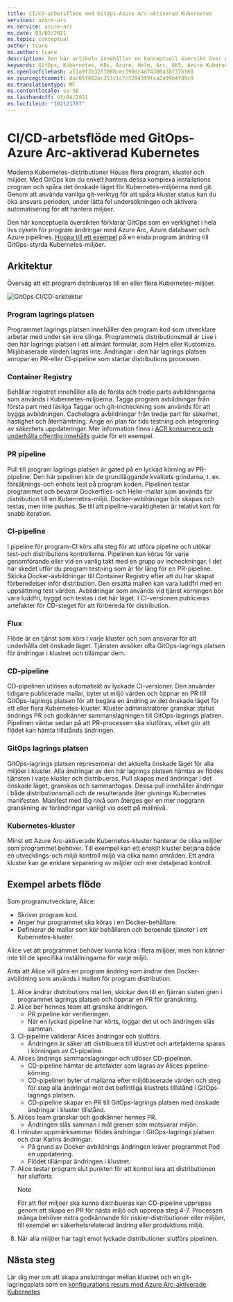 ```yaml
---
title: CI/CD-arbetsflöde med GitOps-Azure Arc-aktiverad Kubernetes
services: azure-arc
ms.service: azure-arc
ms.date: 03/03/2021
ms.topic: conceptual
author: tcare
ms.author: tcare
description: Den här artikeln innehåller en konceptuell översikt över ett CI/CD-arbetsflöde med GitOps
keywords: GitOps, Kubernetes, K8s, Azure, Helm, Arc, AKS, Azure Kubernetes service, behållare, CI, CD, Azure DevOps
ms.openlocfilehash: a51a9f2b32f1088cec390dc4d74300a38f37b160
ms.sourcegitcommit: dac05f662ac353c1c7c5294399fca2a99b4f89c8
ms.translationtype: MT
ms.contentlocale: sv-SE
ms.lasthandoff: 03/04/2021
ms.locfileid: "102121787"
---
```

# <a name="cicd-workflow-using-gitops---azure-arc-enabled-kubernetes"></a>CI/CD-arbetsflöde med GitOps-Azure Arc-aktiverad Kubernetes

Moderna Kubernetes-distributioner House flera program, kluster och miljöer. Med GitOps kan du enkelt hantera dessa komplexa installations program och spåra det önskade läget för Kubernetes-miljöerna med git. Genom att använda vanliga git-verktyg för att spåra kluster status kan du öka ansvars perioden, under lätta fel undersökningen och aktivera automatisering för att hantera miljöer.

Den här konceptuella översikten förklarar GitOps som en verklighet i hela livs cykeln för program ändringar med Azure Arc, Azure databaser och Azure pipelines. [Hoppa till ett exempel](#example-workflow) på en enda program ändring till GitOps-styrda Kubernetes-miljöer.

## <a name="architecture"></a>Arkitektur

Överväg att ett program distribueras till en eller flera Kubernetes-miljöer.

![GitOps CI/CD-arkitektur](./media/gitops-arch.png)

### <a name="application-repo"></a>Program lagrings platsen
Programmet lagrings platsen innehåller den program kod som utvecklare arbetar med under sin inre slinga. Programmets distributionsmall är Live i den här lagrings platsen i ett allmänt formulär, som Helm eller Kustomize. Miljöbaserade värden lagras inte. Ändringar i den här lagrings platsen anropar en PR-eller CI-pipeline som startar distributions processen.
### <a name="container-registry"></a>Container Registry
Behållar registret innehåller alla de första och tredje parts avbildningarna som används i Kubernetes-miljöerna. Tagga program avbildningar från första part med läsliga Taggar och git-incheckning som används för att bygga avbildningen. Cachelagra avbildningar från tredje part för säkerhet, hastighet och återhämtning. Ange en plan för tids testning och integrering av säkerhets uppdateringar. Mer information finns i [ACR konsumera och underhålla offentlig innehålls](https://docs.microsoft.com/azure/container-registry/tasks-consume-public-content) guide för ett exempel.
### <a name="pr-pipeline"></a>PR pipeline
Pull till program lagrings platsen är gated på en lyckad körning av PR-pipeline. Den här pipelinen kör de grundläggande kvalitets grindarna, t. ex. försäljnings-och enhets test på program koden. Pipelinen testar programmet och bevarar Dockerfiles-och Helm-mallar som används för distribution till en Kubernetes-miljö. Docker-avbildningar bör skapas och testas, men inte pushas. Se till att pipeline-varaktigheten är relativt kort för snabb iteration.
### <a name="ci-pipeline"></a>CI-pipeline
I pipeline för program-CI körs alla steg för att utföra pipeline och utökar test-och distributions kontrollerna. Pipelinen kan köras för varje genomförande eller vid en vanlig takt med en grupp av incheckningar. I det här skedet utför du program testning som är för lång för en PR-pipeline. Skicka Docker-avbildningar till Container Registry efter att du har skapat förberedelser inför distribution. Den ersatta mallen kan vara luddfri med en uppsättning test värden. Avbildningar som används vid tjänst körningen bör vara luddfri, byggd och testas i det här läget. I CI-versionen publiceras artefakter för CD-steget för att förbereda för distribution.
### <a name="flux"></a>Flux
Flöde är en tjänst som körs i varje kluster och som ansvarar för att underhålla det önskade läget. Tjänsten avsöker ofta GitOps-lagrings platsen för ändringar i klustret och tillämpar dem.
### <a name="cd-pipeline"></a>CD-pipeline
CD-pipelinen utlöses automatiskt av lyckade CI-versioner. Den använder tidigare publicerade mallar, byter ut miljö värden och öppnar en PR till GitOps-lagrings platsen för att begära en ändring av det önskade läget för ett eller flera Kubernetes-kluster. Kluster administratörer granskar status ändrings PR och godkänner sammanslagningen till GitOps-lagrings platsen. Pipelinen väntar sedan på att PR-processen ska slutföras, vilket gör att flödet kan hämta tillstånds ändringen.
### <a name="gitops-repo"></a>GitOps lagrings platsen
GitOps-lagrings platsen representerar det aktuella önskade läget för alla miljöer i kluster. Alla ändringar av den här lagrings platsen hämtas av flödes tjänsten i varje kluster och distribueras. Pull skapas med ändringar i det önskade läget, granskas och sammanfogas. Dessa pull innehåller ändringar i både distributionsmall och de resulterande åter givnings Kubernetes manifesten. Manifest med låg nivå som återges ger en mer noggrann granskning av förändringar vanligt vis osett på mallnivå.
### <a name="kubernetes-clusters"></a>Kubernetes-kluster
Minst ett Azure Arc-aktiverade Kubernetes-kluster hanterar de olika miljöer som programmet behöver. Till exempel kan ett enskilt kluster betjäna både en utvecklings-och miljö kontroll miljö via olika namn områden. Ett andra kluster kan ge enklare separering av miljöer och mer detaljerad kontroll.
## <a name="example-workflow"></a>Exempel arbets flöde
Som programutvecklare, Alice:
* Skriver program kod.
* Anger hur programmet ska köras i en Docker-behållare.
* Definierar de mallar som kör behållaren och beroende tjänster i ett Kubernetes-kluster.

Alice vet att programmet behöver kunna köra i flera miljöer, men hon känner inte till de specifika inställningarna för varje miljö.

Anta att Alice vill göra en program ändring som ändrar den Docker-avbildning som används i mallen för program distribution.

1. Alice ändrar distributions mal len, skickar den till en fjärran sluten gren i programmet lagrings platsen och öppnar en PR för granskning.
2. Alice ber hennes team att granska ändringen.
    * PR pipeline kör verifieringen.
    * När en lyckad pipeline har körts, loggar det ut och ändringen slås samman.
3. CI-pipeline validerar Alices ändringar och slutförs.
    * Ändringen är säker att distribuera till klustret och artefakterna sparas i körningen av CI-pipeline.
4. Alices ändrings sammanslagningar och utlöser CD-pipelinen.
    * CD-pipeline hämtar de artefakter som lagras av Alices pipeline-körning.
    * CD-pipelinen byter ut mallarna efter miljöbaserade värden och steg för steg alla ändringar mot det befintliga klustrets tillstånd i GitOps-lagrings platsen.
    * CD-pipeline skapar en PR till GitOps-lagrings platsen med önskade ändringar i kluster tillstånd.
5. Alices team granskar och godkänner hennes PR.
    * Ändringen slås samman i mål grenen som motsvarar miljön.
6. I minuter uppmärksammar flödes ändringar i GitOps-lagrings platsen och drar Karins ändringar.
    * På grund av Docker-avbildnings ändringen kräver programmet Pod en uppdatering.
    * Flödet tillämpar ändringen i klustret.
7. Alice testar program slut punkten för att kontrol lera att distributionen har slutförts.
   > [!NOTE]
   > För att fler miljöer ska kunna distribueras kan CD-pipeline upprepas genom att skapa en PR för nästa miljö och upprepa steg 4-7. Processen många behöver extra godkännande för riskier-distributioner eller miljöer, till exempel en säkerhetsrelaterad ändring eller produktions miljö.
8.  När alla miljöer har tagit emot lyckade distributioner slutförs pipelinen.

## <a name="next-steps"></a>Nästa steg
Lär dig mer om att skapa anslutningar mellan klustret och en git-lagringsplats som en [konfigurations resurs med Azure Arc-aktiverade Kubernetes](./conceptual-configurations.md)
